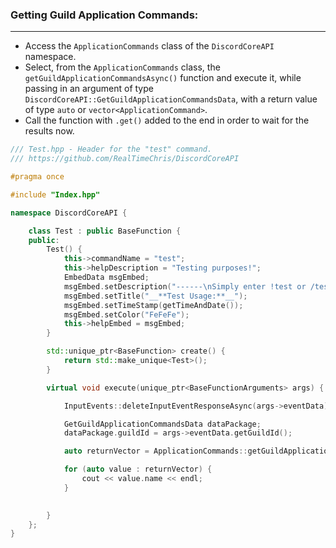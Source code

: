 
### **Getting Guild Application Commands:**
---
- Access the `ApplicationCommands` class of the `DiscordCoreAPI` namespace.
- Select, from the `ApplicationCommands` class, the `getGuildApplicationCommandsAsync()` function and execute it, while passing in an argument of type `DiscordCoreAPI::GetGuildApplicationCommandsData`, with a return value of type `auto` or `vector<ApplicationCommand>`.
- Call the function with `.get()` added to the end in order to wait for the results now.

```cpp
/// Test.hpp - Header for the "test" command.
/// https://github.com/RealTimeChris/DiscordCoreAPI

#pragma once

#include "Index.hpp"

namespace DiscordCoreAPI {

	class Test : public BaseFunction {
	public:
		Test() {
			this->commandName = "test";
			this->helpDescription = "Testing purposes!";
			EmbedData msgEmbed;
			msgEmbed.setDescription("------\nSimply enter !test or /test!\n------");
			msgEmbed.setTitle("__**Test Usage:**__");
			msgEmbed.setTimeStamp(getTimeAndDate());
			msgEmbed.setColor("FeFeFe");
			this->helpEmbed = msgEmbed;
		}

		std::unique_ptr<BaseFunction> create() {
			return std::make_unique<Test>();
		}

		virtual void execute(unique_ptr<BaseFunctionArguments> args) {

			InputEvents::deleteInputEventResponseAsync(args->eventData).get();

			GetGuildApplicationCommandsData dataPackage;
			dataPackage.guildId = args->eventData.getGuildId();

			auto returnVector = ApplicationCommands::getGuildApplicationCommandsAsync(dataPackage).get();

			for (auto value : returnVector) {
				cout << value.name << endl;
			}

			
		}
	};
}
```
